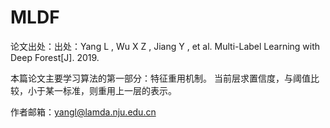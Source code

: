 # MLDF
论文出处：出处：Yang L , Wu X Z , Jiang Y , et al. Multi-Label Learning with Deep Forest[J]. 2019.


本篇论文主要学习算法的第一部分：特征重用机制。
当前层求置信度，与阈值比较，小于某一标准，则重用上一层的表示。


作者邮箱：yangl@lamda.nju.edu.cn
